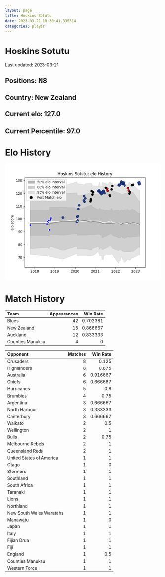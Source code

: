 ```yaml
---  
layout: page  
title: Hoskins Sotutu  
date: 2023-03-21 18:30:41.335314  
categories: player  
---
```

# Hoskins Sotutu


Last updated: 2023-03-21
## Positions: N8

## Country: New Zealand

## Current elo: 127.0

## Current Percentile: 97.0

# Elo History


![elo history](history_HoskinsSotutu.png)
# Match History


| Team             |   Appearances |   Win Rate |
|:-----------------|--------------:|-----------:|
| Blues            |            42 |   0.702381 |
| New Zealand      |            15 |   0.866667 |
| Auckland         |            12 |   0.833333 |
| Counties Manukau |             4 |   0        |

| Opponent                 |   Matches |   Win Rate |
|:-------------------------|----------:|-----------:|
| Crusaders                |         8 |   0.125    |
| Highlanders              |         8 |   0.875    |
| Australia                |         6 |   0.916667 |
| Chiefs                   |         6 |   0.666667 |
| Hurricanes               |         5 |   0.8      |
| Brumbies                 |         4 |   0.75     |
| Argentina                |         3 |   0.666667 |
| North Harbour            |         3 |   0.333333 |
| Canterbury               |         3 |   0.666667 |
| Waikato                  |         2 |   0.5      |
| Wellington               |         2 |   1        |
| Bulls                    |         2 |   0.75     |
| Melbourne Rebels         |         2 |   1        |
| Queensland Reds          |         2 |   1        |
| United States of America |         1 |   1        |
| Otago                    |         1 |   0        |
| Stormers                 |         1 |   1        |
| Southland                |         1 |   1        |
| South Africa             |         1 |   1        |
| Taranaki                 |         1 |   1        |
| Lions                    |         1 |   1        |
| Northland                |         1 |   1        |
| New South Wales Waratahs |         1 |   1        |
| Manawatu                 |         1 |   0        |
| Japan                    |         1 |   1        |
| Italy                    |         1 |   1        |
| Fijian Drua              |         1 |   1        |
| Fiji                     |         1 |   1        |
| England                  |         1 |   0.5      |
| Counties Manukau         |         1 |   1        |
| Western Force            |         1 |   1        |